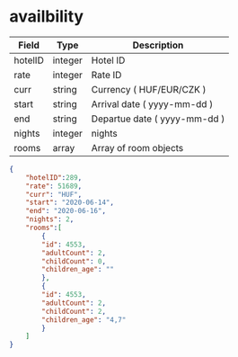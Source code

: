 # availbility


Field | Type | Description
---------|----------|---------
 hotelID | integer | Hotel ID
 rate | integer | Rate ID
 curr | string | Currency ( HUF/EUR/CZK )
 start | string | Arrival date ( yyyy-mm-dd )
 end | string | Departue date ( yyyy-mm-dd )
 nights | integer | nights
 rooms | array | Array of room objects

```json
{
    "hotelID":289,
    "rate": 51689,
    "curr": "HUF",
    "start": "2020-06-14",
    "end": "2020-06-16",
    "nights": 2,
    "rooms":[
        {
        "id": 4553,
        "adultCount": 2,
        "childCount": 0,
        "children_age": ""
        },
        {
        "id": 4553,
        "adultCount": 2,
        "childCount": 2,
        "children_age": "4,7"
        }
    ]
}

```
